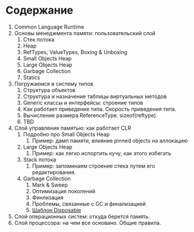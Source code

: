 # Содержание

  1. Common Language Runtime
  2. Основы менеджмента памяти: пользовательский слой
      1. Стек потока
      2. Heap
      3. RefTypes, ValueTypes, Boxing & Unboxing
      4. Small Objects Heap
      5. Large Objects Heap
      6. Garbage Collection
      7. Statics
  3. Погружаемся в систему типов
      1. Структура объектов
      2. Структура и назначение таблицы виртуальных методов
      3. Generic классы и интерфейсы: строение типов
      4. Как работает приведение типа. Скорость приведения типа.
      5. Вычисление размера ReferenceType. sizeof(reftype).
      6. TBD
  4. Слой управления памятью: как работает CLR
      1. Подробно про Small Objects Heap
          1. Пример: дамп памяти, влияние pinned objects на аллокацию
      2. Large Objects Heap
          1. Пример: как легко испортить кучу, как этого избегать
      3. Stack потока
          1. Пример: запоминаем строение стека путем его редактирования.
      4. Garbage Collection
          1. Mark & Sweep
          2. Оптимизация поколений
          3. Финлизация
          4. Проблемы, связанные с GC и финализацией
          5. [Шаблон Disposable](./Disposable.md)
  5. Слой операционных систем: откуда берется память.
  6. Слой процессора: на чем все основано. Общие правила.


